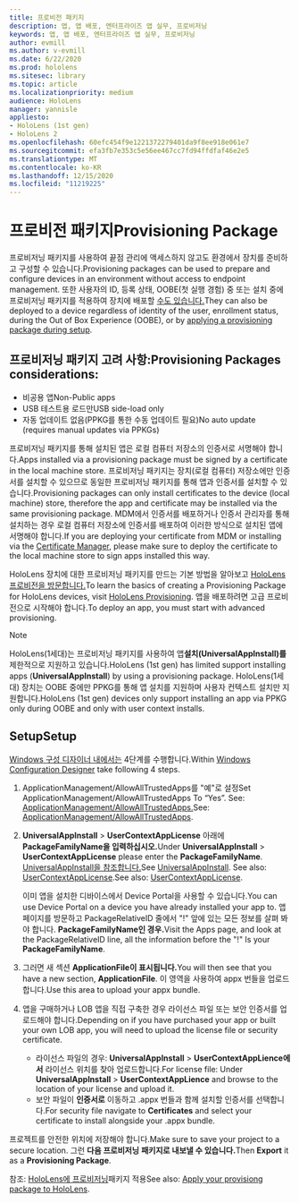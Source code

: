 ```yaml
---
title: 프로비전 패키지
description: 앱, 앱 배포, 엔터프라이즈 앱 실무, 프로비저닝
keywords: 앱, 앱 배포, 엔터프라이즈 앱 실무, 프로비저닝
author: evmill
ms.author: v-evmill
ms.date: 6/22/2020
ms.prod: hololens
ms.sitesec: library
ms.topic: article
ms.localizationpriority: medium
audience: HoloLens
manager: yannisle
appliesto:
- HoloLens (1st gen)
- HoloLens 2
ms.openlocfilehash: 60efc454f9e1221372279401da9f8ee918e061e7
ms.sourcegitcommit: efa3fb7e353c5e56ee467cc7fd94ffdfaf46e2e5
ms.translationtype: MT
ms.contentlocale: ko-KR
ms.lasthandoff: 12/15/2020
ms.locfileid: "11219225"
---
```

# <span data-ttu-id="b67a1-104">프로비전 패키지</span><span class="sxs-lookup"><span data-stu-id="b67a1-104">Provisioning Package</span></span>

<span data-ttu-id="b67a1-105">프로비저닝 패키지를 사용하여 끝점 관리에 액세스하지 않고도 환경에서 장치를 준비하고 구성할 수 있습니다.</span><span class="sxs-lookup"><span data-stu-id="b67a1-105">Provisioning packages can be used to prepare and configure devices in an environment without access to endpoint management.</span></span> <span data-ttu-id="b67a1-106">또한 사용자의 ID, 등록 상태, OOBE(첫 실행 경험) 중 또는 설치 중에 프로비저닝 패키지를 적용하여 장치에 배포할 [수도 있습니다.](https://docs.microsoft.com/hololens/hololens-provisioning##apply-a-provisioning-package-to-hololens-during-setup)</span><span class="sxs-lookup"><span data-stu-id="b67a1-106">They can also be deployed to a device regardless of identity of the user, enrollment status, during the Out of Box Experience (OOBE), or by [applying a provisioning package during setup](https://docs.microsoft.com/hololens/hololens-provisioning##apply-a-provisioning-package-to-hololens-during-setup).</span></span>

## <span data-ttu-id="b67a1-107">프로비저닝 패키지 고려 사항:</span><span class="sxs-lookup"><span data-stu-id="b67a1-107">Provisioning Packages considerations:</span></span>
* <span data-ttu-id="b67a1-108">비공용 앱</span><span class="sxs-lookup"><span data-stu-id="b67a1-108">Non-Public apps</span></span>
* <span data-ttu-id="b67a1-109">USB 테스트용 로드만</span><span class="sxs-lookup"><span data-stu-id="b67a1-109">USB side-load only</span></span>
* <span data-ttu-id="b67a1-110">자동 업데이트 없음(PPKG를 통한 수동 업데이트 필요)</span><span class="sxs-lookup"><span data-stu-id="b67a1-110">No auto update (requires manual updates via PPKGs)</span></span>

<span data-ttu-id="b67a1-111">프로비저닝 패키지를 통해 설치된 앱은 로컬 컴퓨터 저장소의 인증서로 서명해야 합니다.</span><span class="sxs-lookup"><span data-stu-id="b67a1-111">Apps installed via a provisioning package must be signed by a certificate in the local machine store.</span></span> <span data-ttu-id="b67a1-112">프로비저닝 패키지는 장치(로컬 컴퓨터) 저장소에만 인증서를 설치할 수 있으므로 동일한 프로비저닝 패키지를 통해 앱과 인증서를 설치할 수 있습니다.</span><span class="sxs-lookup"><span data-stu-id="b67a1-112">Provisioning packages can only install certificates to the device (local machine) store, therefore the app and certificate may be installed via the same provisioning package.</span></span> <span data-ttu-id="b67a1-113">MDM에서 인증서를 배포하거나 인증서 관리자를 [](certificate-manager.md)통해 설치하는 경우 로컬 컴퓨터 저장소에 인증서를 배포하여 이러한 방식으로 설치된 앱에 서명해야 합니다.</span><span class="sxs-lookup"><span data-stu-id="b67a1-113">If you are deploying your certificate from MDM or installing via the [Certificate Manager](certificate-manager.md), please make sure to deploy the certificate to the local machine store to sign apps installed this way.</span></span>

<span data-ttu-id="b67a1-114">HoloLens 장치에 대한 프로비저닝 패키지를 만드는 기본 방법을 알아보고 [HoloLens 프로비전을 방문합니다.](https://docs.microsoft.com/hololens/hololens-provisioning)</span><span class="sxs-lookup"><span data-stu-id="b67a1-114">To learn the basics of creating a Provisioning Package for HoloLens devices, visit [HoloLens Provisioning](https://docs.microsoft.com/hololens/hololens-provisioning).</span></span> <span data-ttu-id="b67a1-115">앱을 배포하려면 고급 프로비전으로 시작해야 합니다.</span><span class="sxs-lookup"><span data-stu-id="b67a1-115">To deploy an app, you must start with advanced provisioning.</span></span>

> [!NOTE]
> <span data-ttu-id="b67a1-116">HoloLens(1세대)는 프로비저닝 패키지를 사용하여 앱**설치(UniversalAppInstall)를**제한적으로 지원하고 있습니다.</span><span class="sxs-lookup"><span data-stu-id="b67a1-116">HoloLens (1st gen) has limited support installing apps (**UniversalAppInstall**) by using a provisioning package.</span></span> <span data-ttu-id="b67a1-117">HoloLens(1세대) 장치는 OOBE 중에만 PPKG를 통해 앱 설치를 지원하며 사용자 컨텍스트 설치만 지원합니다.</span><span class="sxs-lookup"><span data-stu-id="b67a1-117">HoloLens (1st gen) devices only support installing an app via PPKG only during OOBE and only with user context installs.</span></span>

## <span data-ttu-id="b67a1-118">Setup</span><span class="sxs-lookup"><span data-stu-id="b67a1-118">Setup</span></span>

<span data-ttu-id="b67a1-119">[Windows 구성 디자이너 내에서는](https://www.microsoft.com/store/productId/9NBLGGH4TX22) 4단계를 수행합니다.</span><span class="sxs-lookup"><span data-stu-id="b67a1-119">Within [Windows Configuration Designer](https://www.microsoft.com/store/productId/9NBLGGH4TX22) take following 4 steps.</span></span>

1. <span data-ttu-id="b67a1-120">ApplicationManagement/AllowAllTrustedApps를 "예"로 설정</span><span class="sxs-lookup"><span data-stu-id="b67a1-120">Set ApplicationManagement/AllowAllTrustedApps To “Yes”.</span></span> <span data-ttu-id="b67a1-121">See: [ApplicationManagement/AllowAllTrustedApps.](https://docs.microsoft.com/windows/client-management/mdm/policy-csp-applicationmanagement#applicationmanagement-allowalltrustedapps)</span><span class="sxs-lookup"><span data-stu-id="b67a1-121">See: [ApplicationManagement/AllowAllTrustedApps](https://docs.microsoft.com/windows/client-management/mdm/policy-csp-applicationmanagement#applicationmanagement-allowalltrustedapps).</span></span>

2. <span data-ttu-id="b67a1-122">**UniversalAppInstall**  >  **UserContextAppLicense** 아래에 **PackageFamilyName을 입력하십시오.**</span><span class="sxs-lookup"><span data-stu-id="b67a1-122">Under **UniversalAppInstall** > **UserContextAppLicense** please enter the **PackageFamilyName**.</span></span> <span data-ttu-id="b67a1-123">[UniversalAppInstall을 참조합니다.](https://docs.microsoft.com/windows/configuration/wcd/wcd-universalappinstall)</span><span class="sxs-lookup"><span data-stu-id="b67a1-123">See [UniversalAppInstall](https://docs.microsoft.com/windows/configuration/wcd/wcd-universalappinstall).</span></span> <span data-ttu-id="b67a1-124">See also: [UserContextAppLicense](https://docs.microsoft.com/windows/configuration/wcd/wcd-universalappinstall#usercontextapplicense).</span><span class="sxs-lookup"><span data-stu-id="b67a1-124">See also: [UserContextAppLicense](https://docs.microsoft.com/windows/configuration/wcd/wcd-universalappinstall#usercontextapplicense).</span></span>

   <span data-ttu-id="b67a1-125">이미 앱을 설치한 디바이스에서 Device Portal을 사용할 수 있습니다.</span><span class="sxs-lookup"><span data-stu-id="b67a1-125">You can use Device Portal on a device you have already installed your app to.</span></span> <span data-ttu-id="b67a1-126">앱 페이지를 방문하고 PackageRelativeID 줄에서 "!" 앞에 있는 모든 정보를 살펴 봐야 합니다. **PackageFamilyName인 경우.**</span><span class="sxs-lookup"><span data-stu-id="b67a1-126">Visit the Apps page, and look at the PackageRelativeID line, all the information before the "!" Is your **PackageFamilyName**.</span></span>
    
3. <span data-ttu-id="b67a1-127">그러면 새 섹션 **ApplicationFile이 표시됩니다.**</span><span class="sxs-lookup"><span data-stu-id="b67a1-127">You will then see that you have a new section, **ApplicationFile**.</span></span> <span data-ttu-id="b67a1-128">이 영역을 사용하여 appx 번들을 업로드합니다.</span><span class="sxs-lookup"><span data-stu-id="b67a1-128">Use this area to upload your appx bundle.</span></span>

4. <span data-ttu-id="b67a1-129">앱을 구매하거나 LOB 앱을 직접 구축한 경우 라이선스 파일 또는 보안 인증서를 업로드해야 합니다.</span><span class="sxs-lookup"><span data-stu-id="b67a1-129">Depending on if you have purchased your app or built your own LOB app, you will need to upload the license file or security certificate.</span></span>

    - <span data-ttu-id="b67a1-130">라이선스 파일의 경우: **UniversalAppInstall**  >  **UserContextAppLience에서** 라이선스 위치를 찾아 업로드합니다.</span><span class="sxs-lookup"><span data-stu-id="b67a1-130">For license file: Under **UniversalAppInstall** > **UserContextAppLience** and browse to the location of your license and upload it.</span></span> 
    - <span data-ttu-id="b67a1-131">보안 파일이 **인증서로** 이동하고 .appx 번들과 함께 설치할 인증서를 선택합니다.</span><span class="sxs-lookup"><span data-stu-id="b67a1-131">For security file navigate to **Certificates** and select your certificate to install alongside your .appx bundle.</span></span>

<span data-ttu-id="b67a1-132">프로젝트를 안전한 위치에 저장해야 합니다.</span><span class="sxs-lookup"><span data-stu-id="b67a1-132">Make sure to save your project to a secure location.</span></span> <span data-ttu-id="b67a1-133">그런 **다음 프로비저닝** **패키지로 내보낼 수 있습니다.**</span><span class="sxs-lookup"><span data-stu-id="b67a1-133">Then **Export** it as a **Provisioning Package**.</span></span>  
    
<span data-ttu-id="b67a1-134">참조: [HoloLens에 프로비저닝](https://docs.microsoft.com/hololens/hololens-provisioning#apply-a-provisioning-package-to-hololens-during-setup)패키지 적용</span><span class="sxs-lookup"><span data-stu-id="b67a1-134">See also: [Apply your provisiong package to HoloLens](https://docs.microsoft.com/hololens/hololens-provisioning#apply-a-provisioning-package-to-hololens-during-setup).</span></span>
